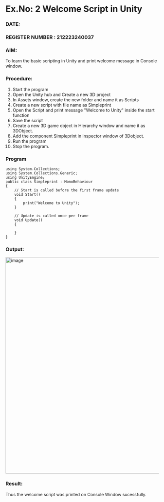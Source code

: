# Ex.No: 2  Welcome Script in Unity
### DATE:                                                                        
### REGISTER NUMBER : 212223240037
### AIM: 
To learn the basic scripting in Unity and print welcome message in Console window. 
### Procedure:
1. Start the program
2. Open the Unity hub and Create a new 3D project
3. In Assets window, create the new folder and name it as Scripts
4. Create a new script with file name as Simpleprint
5. Open the Script and print message "Welcome to Unity" inside the start function
6. Save the script
7. Create a new 3D game object in Hierarchy window and name it as 3DObject.
8. Add the component Simpleprint in inspector window of 3Dobject.
9. Run the program
10. Stop the program.
### Program 
```
using System.Collections;
using System.Collections.Generic;
using UnityEngine;
public class Simpleprint : MonoBehaviour
{
    // Start is called before the first frame update
    void Start()
    {
        print("Welcome to Unity");
    }

    // Update is called once per frame
    void Update()
    {
        
    }
}
```
### Output:
<img width="1108" height="711" alt="image" src="https://github.com/user-attachments/assets/780c58bd-6de8-468f-957d-9b2d4d49902a" />

### Result:
Thus the welcome script was printed on Console Window  sucessfully.

